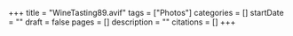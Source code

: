 +++
title = "WineTasting89.avif"
tags = ["Photos"]
categories = []
startDate = ""
draft = false
pages = []
description = ""
citations = []
+++
